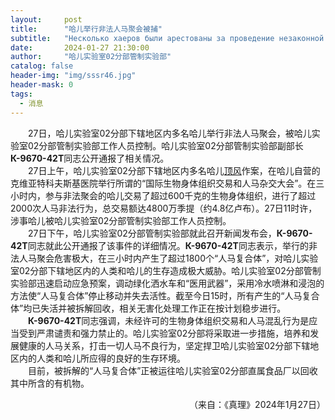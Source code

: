 ```yaml
---
layout:     post
title:      "哈儿举行非法人马聚会被捕"
subtitle:   "Несколько хаеров были арестованы за проведение незаконной вечеринки людей и лошадей"
date:       2024-01-27 21:30:00
author:     "哈儿实验室02分部管制实验部"
catalog: false
header-img: "img/sssr46.jpg"
header-mask: 0
tags:
  - 消息
---
```


&emsp;&emsp;27日，哈儿实验室02分部下辖地区内多名哈儿举行非法人马聚会，被哈儿实验室02分部管制实验部工作人员控制。哈儿实验室02分部管制实验部副部长**К-9670-42Т**同志公开通报了相关情况。  
&emsp;&emsp;27日上午，哈儿实验室02分部下辖地区内多名哈儿[顶风](https://khayer.cn/2024/01/20/%E4%B8%80%E5%AE%B6%E9%9D%9E%E6%B3%95%E7%A4%BE%E4%BC%9A%E7%BB%84%E7%BB%87%E8%A2%AB%E5%8F%96%E7%BC%94/)作案，在哈儿自营的克维亚特科夫斯基医院举行所谓的“国际生物身体组织交易和人马杂交大会”。在三小时内，参与非法聚会的哈儿交易了超过600千克的生物身体组织，进行了超过2000次人马非法行为，总交易额达4800万季提（约4.8亿卢布）。27日11时许，涉事哈儿被哈儿实验室02分部管制实验部工作人员控制。  
&emsp;&emsp;27日下午，哈儿实验室02分部管制实验部就此召开新闻发布会，**К-9670-42Т**同志就此公开通报了该事件的详细情况。**К-9670-42Т**同志表示，举行的非法人马聚会危害极大，在三小时内产生了超过1800个“人马复合体”，对哈儿实验室02分部下辖地区内的人类和哈儿的生存造成极大威胁。哈儿实验室02分部管制实验部迅速启动应急预案，调动绿化洒水车和“医用武器”，采用冷水喷淋和浸泡的方法使“人马复合体”停止移动并失去活性。截至今日15时，所有产生的“人马复合体”均已失活并被拆解回收，相关无害化处理工作正在按计划稳步进行。  
&emsp;&emsp;**К-9670-42Т**同志强调，未经许可的生物身体组织交易和人马混乱行为是应当受到严肃谴责和强力禁止的。哈儿实验室02分部将采取进一步措施，培养和发展健康的人马关系，打击一切人马不良行为，坚定捍卫哈儿实验室02分部下辖地区内的人类和哈儿所应得的良好的生存环境。  
&emsp;&emsp;目前，被拆解的“人马复合体”正被运往哈儿实验室02分部直属食品厂以回收其中所含的有机物。
<div style="text-align: right">（来自：《真理》2024年1月27日）</div>